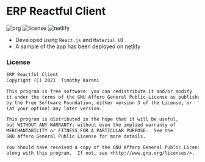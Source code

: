 # ERP Reactful Client
![org](https://img.shields.io/badge/org-c3n7-9cf)
![license](https://img.shields.io/badge/license-%09AGPL--3.0--or--later-blue)
![[netlify](https://c3n7-erp-reactful-client.netlify.app)](https://img.shields.io/badge/sample-Netlify-5BAAD0)  
- Developed using `React.js` and `Material UI`
- A sample of the app has been deployed on [netlify](https://c3n7-erp-reactful-client.netlify.app)

### License 

```txt
ERP Reactful Client
Copyright (C) 2021  Timothy Karani

This program is free software: you can redistribute it and/or modify
it under the terms of the GNU Affero General Public License as published
by the Free Software Foundation, either version 3 of the License, or
(at your option) any later version.

This program is distributed in the hope that it will be useful,
but WITHOUT ANY WARRANTY; without even the implied warranty of
MERCHANTABILITY or FITNESS FOR A PARTICULAR PURPOSE.  See the
GNU Affero General Public License for more details.

You should have received a copy of the GNU Affero General Public License
along with this program.  If not, see <http://www.gnu.org/licenses/>.
```
